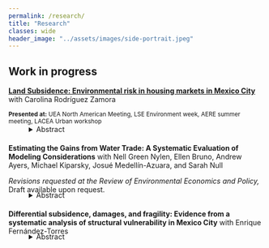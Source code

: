 ```yaml
---
permalink: /research/
title: "Research"
classes: wide
header_image: "../assets/images/side-portrait.jpeg"
---
```


## Work in progress

<par><a href="../assets/pdfs/subsidence.pdf"><strong>Land Subsidence: Environmental risk in housing markets in Mexico City</strong></a> with Carolina Rodríguez Zamora </par>
<div><small><strong>Presented at:</strong> UEA North American Meeting, LSE Environment week, AERE summer meeting, LACEA Urban workshop</small></div>
<details style="margin-bottom:20px;padding-left: 40px;">
	<summary>Abstract</summary>
<div align="left" style="padding-left: 20px;line-height:15px"><p><small> We study the costs of and the housing market response to subsidence, the sinking of land areas due to groundwater over-extraction, in Mexico City. We propose an equilibrium model of the housing market that features housing re-development in the face of an evolving environmental hazard that has both realized and expected
future impacts to home quality. Guided by model-derived estimating equations for key parameters of the model, we exploit quasi-random variation in sinking intensity
to estimate the impact of both realized and future subsidence on home values and redevelopment. We find that realized subsidence imposes substantial costs, lowering prices by 1.5% on average. However, prices are unresponsive to measures of expected future sinking, and novel survey evidence on residents' beliefs and information about sinking suggest that information frictions affect the ability of homebuyers to capitalize
predictable future risk. Consistent with model predictions, units that have experienced more sinking are more likely to be redeveloped, as these have lower opportunity cost of being re-built. Evaluating welfare using our parameter estimates implies that
subsidence costs Mexico City a total of $33 billion USD, about $18 billion of which are due to information frictions that inefficiently increase the housing stock in risky areas. Our findings show that groundwater depletion imposes a costly externality on the built environment, and that information frictions affecting the capitalization of
environmental hazards in the housing market exacerbate these costs by putting more value in harm's way. 
</small> </p></div></details>

<par><strong>Estimating the Gains from Water Trade: A Systematic Evaluation of Modeling Considerations</strong> with Nell Green Nylen, Ellen Bruno, Andrew Ayers, Michael Kiparsky, Josué Medellín-Azuara, and Sarah Null</par>
<par><div><em>Revisions requested at the Review of Environmental Economics and Policy,</em></par>  
<par>Draft available upon request.</div></par>
<details style="margin-top:-20px;margin-bottom:20px;padding-left: 40px;">
	<summary>Abstract</summary>
<div align="left" style="padding-left: 20px;line-height:15px"><p><small> The gains from water trading can vary significantly depending on local conditions as well as the specifics of market design and implementation. However, models of water trading necessarily rely on assumptions that simplify the social, institutional, and environmental landscape within which a water market operates. We systematically evaluate peer-reviewed papers that estimate the gains from water trading to assess how models of water markets take this local context into account. Our results demonstrate that whether and how models incorporate key considerations varies widely, with implications for the accuracy of results. We find that estimates of the economic impacts of water trading in the published literature are more likely to consider distributional effects and incorporate features of the legal and regulatory environment than to account for third-party impacts, transaction costs, the consequences of trading for the economy at large, or the administrative costs associated with setting up and operating a market. Understanding what features a model takes into account is important for interpreting its policy implications. Researchers modeling the gains from trade could better support local decision makers by explicitly articulating their models’ capabilities and limitations.</small> </p>
</div></details>


<strong>Differential subsidence, damages, and fragility: Evidence from a systematic analysis of structural vulnerability in Mexico City</strong> with Enrique Fernández-Torres
<details style="margin-top:-20px;margin-bottom:20px;padding-left: 40px;">
	<summary>Abstract</summary>
<div align="left" style="padding-left: 20px;line-height:15px">
<p><small> Understanding the structural vulnerability of buildings and public infrastructure to differential subsidence is crucial for evaluating the risks and costs that subsidence poses in urban areas. We combine novel estimates of plot-specific differential subsidence in Mexico City with a representative survey of structural issues in both private residences and public infrastructure to estimate structural fragility curves and damage thresholds. We then extrapolate these findings from micro-data to a city-wide analysis, calculating damages and vulnerability at a city block level.</small></p></div></details>


